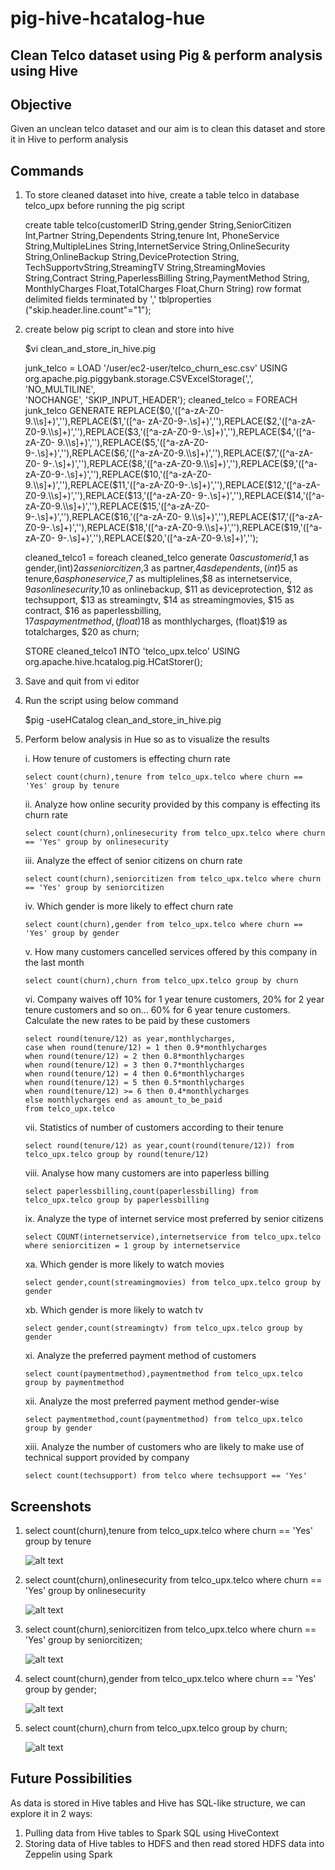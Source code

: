 # pig-hive-hcatalog-hue
## Clean Telco dataset using Pig & perform analysis using Hive

## Objective
Given an unclean telco dataset and our aim is to clean this dataset and store it in Hive to perform analysis

## Commands

1) To store cleaned dataset into hive, create a table telco in database telco_upx before running the pig script  

   create table telco(customerID String,gender String,SeniorCitizen Int,Partner String,Dependents String,tenure Int,
   PhoneService String,MultipleLines String,InternetService String,OnlineSecurity String,OnlineBackup String,DeviceProtection String,
   TechSupportvString,StreamingTV String,StreamingMovies String,Contract String,PaperlessBilling String,PaymentMethod String,
   MonthlyCharges Float,TotalCharges Float,Churn String) row format delimited fields terminated by ',' tblproperties ("skip.header.line.count"="1");  

2) create below pig script to clean and store into hive

   $vi clean_and_store_in_hive.pig 

   junk_telco = LOAD '/user/ec2-user/telco_churn_esc.csv' USING org.apache.pig.piggybank.storage.CSVExcelStorage(',', 'NO_MULTILINE',   
   'NOCHANGE', 'SKIP_INPUT_HEADER'); cleaned_telco = FOREACH junk_telco GENERATE REPLACE($0,'([^a-zA-Z0-9.\\s]+)',''),REPLACE($1,'([^a-
   zA-Z0-9-.\\s]+)',''),REPLACE($2,'([^a-zA-Z0-9.\\s]+)',''),REPLACE($3,'([^a-zA-Z0-9-.\\s]+)',''),REPLACE($4,'([^a-zA-Z0-
   9.\\s]+)',''),REPLACE($5,'([^a-zA-Z0-9-.\\s]+)',''),REPLACE($6,'([^a-zA-Z0-9.\\s]+)',''),REPLACE($7,'([^a-zA-Z0-
   9-.\\s]+)',''),REPLACE($8,'([^a-zA-Z0-9.\\s]+)',''),REPLACE($9,'([^a-zA-Z0-9-.\\s]+)',''),REPLACE($10,'([^a-zA-Z0-
   9.\\s]+)',''),REPLACE($11,'([^a-zA-Z0-9-.\\s]+)',''),REPLACE($12,'([^a-zA-Z0-9.\\s]+)',''),REPLACE($13,'([^a-zA-Z0-
   9-.\\s]+)',''),REPLACE($14,'([^a-zA-Z0-9.\\s]+)',''),REPLACE($15,'([^a-zA-Z0-9-.\\s]+)',''),REPLACE($16,'([^a-zA-Z0-
   9.\\s]+)',''),REPLACE($17,'([^a-zA-Z0-9-.\\s]+)',''),REPLACE($18,'([^a-zA-Z0-9.\\s]+)',''),REPLACE($19,'([^a-zA-Z0-
   9-.\\s]+)',''),REPLACE($20,'([^a-zA-Z0-9.\\s]+)',''); 

   cleaned_telco1 = foreach cleaned_telco generate $0 as customerid,$1 as gender,(int)$2 as seniorcitizen,$3 as partner,$4 as   
   dependents,(int)$5 as tenure,$6 as phoneservice,$7 as multiplelines,$8 as internetservice, $9 as onlinesecurity,$10 as onlinebackup,    $11 as deviceprotection, $12 as techsupport, $13 as streamingtv, $14 as streamingmovies, $15 as contract, $16 as paperlessbilling,   
   $17 as paymentmethod, (float)$18 as monthlycharges, (float)$19 as totalcharges, $20 as churn; 

   STORE cleaned_telco1 INTO 'telco_upx.telco' USING org.apache.hive.hcatalog.pig.HCatStorer();

3) Save and quit from vi editor

4) Run the script using below command 

   $pig -useHCatalog clean_and_store_in_hive.pig  

5) Perform below analysis in Hue so as to visualize the results 

   i.  How tenure of customers is effecting churn rate  
       
       select count(churn),tenure from telco_upx.telco where churn == 'Yes' group by tenure 

   ii. Analyze how online security provided by this company is effecting its churn rate 
       
       select count(churn),onlinesecurity from telco_upx.telco where churn == 'Yes' group by onlinesecurity 

   iii. Analyze the effect of senior citizens on churn rate 
        
       select count(churn),seniorcitizen from telco_upx.telco where churn == 'Yes' group by seniorcitizen 

   iv. Which gender is more likely to effect churn rate 
       
       select count(churn),gender from telco_upx.telco where churn == 'Yes' group by gender 

   v.  How many customers cancelled services offered by this company in the last month 
      
       select count(churn),churn from telco_upx.telco group by churn

   vi. Company waives off 10% for 1 year tenure customers, 20% for 2 year tenure customers and so on… 60% for 6 year tenure customers.          Calculate the new rates to be paid by these customers 
       
       select round(tenure/12) as year,monthlycharges, 
       case when round(tenure/12) = 1 then 0.9*monthlycharges 
       when round(tenure/12) = 2 then 0.8*monthlycharges 
       when round(tenure/12) = 3 then 0.7*monthlycharges 
       when round(tenure/12) = 4 then 0.6*monthlycharges 
       when round(tenure/12) = 5 then 0.5*monthlycharges 
       when round(tenure/12) >= 6 then 0.4*monthlycharges 
       else monthlycharges end as amount_to_be_paid  
       from telco_upx.telco

   vii. Statistics of number of customers according to their tenure 
        
       select round(tenure/12) as year,count(round(tenure/12)) from telco_upx.telco group by round(tenure/12) 

   viii. Analyse how many customers are into paperless billing 
         
       select paperlessbilling,count(paperlessbilling) from telco_upx.telco group by paperlessbilling 

   ix. Analyze the type of internet service most preferred by senior citizens 
       
       select COUNT(internetservice),internetservice from telco_upx.telco where seniorcitizen = 1 group by internetservice 

   xa. Which gender is more likely to watch movies 
       
       select gender,count(streamingmovies) from telco_upx.telco group by gender
       
   xb. Which gender is more likely to watch tv 
       
       select gender,count(streamingtv) from telco_upx.telco group by gender 
         
   xi. Analyze the preferred payment method of customers 
       
       select count(paymentmethod),paymentmethod from telco_upx.telco group by paymentmethod 

   xii. Analyze the most preferred payment method gender-wise 
        
       select paymentmethod,count(paymentmethod) from telco_upx.telco group by gender

   xiii. Analyze the number of customers who are likely to make use of technical support provided by company 
         
       select count(techsupport) from telco where techsupport == 'Yes'

## Screenshots

1. select count(churn),tenure from telco_upx.telco where churn == 'Yes' group by tenure
   
   ![alt text](https://github.com/NavyaSreeKanakala/pig-hive-hcatalog-hue/blob/master/output1.png)
 
2. select count(churn),onlinesecurity from telco_upx.telco where churn == 'Yes' group by onlinesecurity

   ![alt text](https://github.com/NavyaSreeKanakala/pig-hive-hcatalog-hue/blob/master/output2.png)
   
3. select count(churn),seniorcitizen from telco_upx.telco where churn == 'Yes' group by seniorcitizen;

   ![alt text](https://github.com/NavyaSreeKanakala/pig-hive-hcatalog-hue/blob/master/output3.png)
   
4. select count(churn),gender from telco_upx.telco where churn == 'Yes' group by gender;

   ![alt text](https://github.com/NavyaSreeKanakala/pig-hive-hcatalog-hue/blob/master/output4.png)
   
5. select count(churn),churn from telco_upx.telco group by churn;

   ![alt text](https://github.com/NavyaSreeKanakala/pig-hive-hcatalog-hue/blob/master/output5.png)
   

## Future Possibilities

As data is stored in Hive tables and Hive has SQL-like structure, we can explore it in 2 ways:
  1. Pulling data from Hive tables to Spark SQL using HiveContext
  2. Storing data of Hive tables to HDFS and then read stored HDFS data into Zeppelin using Spark 


